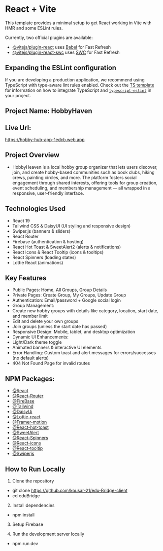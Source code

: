 # React + Vite

This template provides a minimal setup to get React working in Vite with HMR and some ESLint rules.

Currently, two official plugins are available:

- [@vitejs/plugin-react](https://github.com/vitejs/vite-plugin-react/blob/main/packages/plugin-react) uses [Babel](https://babeljs.io/) for Fast Refresh
- [@vitejs/plugin-react-swc](https://github.com/vitejs/vite-plugin-react/blob/main/packages/plugin-react-swc) uses [SWC](https://swc.rs/) for Fast Refresh

## Expanding the ESLint configuration

If you are developing a production application, we recommend using TypeScript with type-aware lint rules enabled. Check out the [TS template](https://github.com/vitejs/vite/tree/main/packages/create-vite/template-react-ts) for information on how to integrate TypeScript and [`typescript-eslint`](https://typescript-eslint.io) in your project.

## Project Name: HobbyHaven

## Live Url:
https://hobby-hub-app-1edcb.web.app

## Project Overview
- HobbyHeaven is a local hobby group organizer that lets users discover, join, and create hobby-based communities such as book clubs, hiking crews, painting circles, and more.
The platform fosters social engagement through shared interests, offering tools for group creation, event scheduling, and membership management — all wrapped in a responsive, user-friendly interface.

## Technologies Used

- React 19 
- Tailwind CSS & DaisyUI (UI styling and responsive design)
- Swiper.js (banners & sliders)
- React Router 
- Firebase (authentication & hosting)
- React Hot Toast & SweetAlert2 (alerts & notifications)
- React Icons & React Tooltip (icons & tooltips)
- React Spinners (loading states)
- Lottie React (animations)


## Key Features
- Public Pages: Home, All Groups, Group Details
- Private Pages: Create Group, My Groups, Update Group
- Authentication: Email/password + Google social login
- Group Management:
- Create new hobby groups with details like category, location, start date, and member limit
- Edit and delete your own groups
- Join groups (unless the start date has passed)
- Responsive Design: Mobile, tablet, and desktop optimization
- Dynamic UI Enhancements:
- Light/Dark theme toggle
- Animated banners & interactive UI elements
- Error Handling: Custom toast and alert messages for errors/successes (no default alerts)
- 404 Not Found Page for invalid routes



## NPM Packages:
- [@React](https://vite.dev/guide/)
- [@React-Router](https://reactrouter.com/home)
- [@FireBase](https://firebase.google.com/?gad_source=1&gbraid=0AAAAADpUDOiE4O8jp8uQk9KrYZRzfAaGJ&gclid=Cj0KCQjwzrzABhD8ARIsANlSWNPMluZoiSOvw1iLXKNxHM374D2y1B2jBa19YzhZyHV4Lv4MEmFZbTkaAkSnEALw_wcB&gclsrc=aw.ds)
- [@Tailwind](https://tailwindcss.com/docs/installation/using-vite)
- [@DaisyUi](https://daisyui.com/)
- [@Lottie-react](https://www.npmjs.com/package/lottie-react)
- [@Framer-motion](https://motion.dev/docs)
- [@React-hot-toast](https://react-hot-toast.com/)
- [@SweetAlert](https://sweetalert2.github.io/)
- [@React-Spinners](https://www.davidhu.io/react-spinners/)
- [@React-icons](https://www.npmjs.com/package/react-icons)
- [@React-tooltip](https://react-tooltip.com/)
- [@Swiperjs](https://swiperjs.com/)


  

## How to Run Locally

1. Clone the repository
- git clone https://github.com/kousar-21/edu-Bridge-client
- cd eduBridge

2. Install dependencies
- npm install

3. Setup Firebase

4. Run the development server locally
- npm run dev
